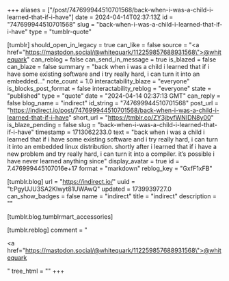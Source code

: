 +++
aliases = ["/post/747699944510701568/back-when-i-was-a-child-i-learned-that-if-i-have"]
date = 2024-04-14T02:37:13Z
id = "747699944510701568"
slug = "back-when-i-was-a-child-i-learned-that-if-i-have"
type = "tumblr-quote"

[tumblr]
should_open_in_legacy = true
can_like = false
source = "<a href=\"https://mastodon.social/@whitequark/112259857688931568\">@whitequark</a>"
can_reblog = false
can_send_in_message = true
is_blazed = false
can_blaze = false
summary = "back when i was a child i learned that if i have some existing software and i try really hard, i can turn it into an embedded..."
note_count = 1.0
interactability_blaze = "everyone"
is_blocks_post_format = false
interactability_reblog = "everyone"
state = "published"
type = "quote"
date = "2024-04-14 02:37:13 GMT"
can_reply = false
blog_name = "indirect"
id_string = "747699944510701568"
post_url = "https://indirect.io/post/747699944510701568/back-when-i-was-a-child-i-learned-that-if-i-have"
short_url = "https://tmblr.co/ZY3jbyfWNIDN8y00"
is_blaze_pending = false
slug = "back-when-i-was-a-child-i-learned-that-if-i-have"
timestamp = 1713062233.0
text = "back when i was a child i learned that if i have some existing software and i try really hard, i can turn it into an embedded linux distribution. shortly after i learned that if i have a new problem and try really hard, i can turn it into a compiler. it&rsquo;s possible i have never learned anything since"
display_avatar = true
id = 7.476999445107016e+17
format = "markdown"
reblog_key = "GxfF1xFB"

[tumblr.blog]
url = "https://indirect.io/"
uuid = "t:PgyUJU3SA2Klwyt81UWAwQ"
updated = 1739939727.0
can_show_badges = false
name = "indirect"
title = "indirect"
description = ""

[tumblr.blog.tumblrmart_accessories]

[tumblr.reblog]
comment = "<p><a href=\"https://mastodon.social/@whitequark/112259857688931568\">@whitequark</a></p>"
tree_html = ""
+++
